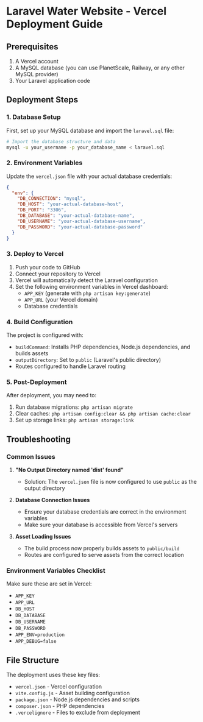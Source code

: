 # Laravel Water Website - Vercel Deployment Guide

## Prerequisites

1. A Vercel account
2. A MySQL database (you can use PlanetScale, Railway, or any other MySQL provider)
3. Your Laravel application code

## Deployment Steps

### 1. Database Setup

First, set up your MySQL database and import the `laravel.sql` file:

```bash
# Import the database structure and data
mysql -u your_username -p your_database_name < laravel.sql
```

### 2. Environment Variables

Update the `vercel.json` file with your actual database credentials:

```json
{
  "env": {
    "DB_CONNECTION": "mysql",
    "DB_HOST": "your-actual-database-host",
    "DB_PORT": "3306",
    "DB_DATABASE": "your-actual-database-name",
    "DB_USERNAME": "your-actual-database-username",
    "DB_PASSWORD": "your-actual-database-password"
  }
}
```

### 3. Deploy to Vercel

1. Push your code to GitHub
2. Connect your repository to Vercel
3. Vercel will automatically detect the Laravel configuration
4. Set the following environment variables in Vercel dashboard:
   - `APP_KEY` (generate with `php artisan key:generate`)
   - `APP_URL` (your Vercel domain)
   - Database credentials

### 4. Build Configuration

The project is configured with:
- `buildCommand`: Installs PHP dependencies, Node.js dependencies, and builds assets
- `outputDirectory`: Set to `public` (Laravel's public directory)
- Routes configured to handle Laravel routing

### 5. Post-Deployment

After deployment, you may need to:
1. Run database migrations: `php artisan migrate`
2. Clear caches: `php artisan config:clear && php artisan cache:clear`
3. Set up storage links: `php artisan storage:link`

## Troubleshooting

### Common Issues

1. **"No Output Directory named 'dist' found"**
   - Solution: The `vercel.json` file is now configured to use `public` as the output directory

2. **Database Connection Issues**
   - Ensure your database credentials are correct in the environment variables
   - Make sure your database is accessible from Vercel's servers

3. **Asset Loading Issues**
   - The build process now properly builds assets to `public/build`
   - Routes are configured to serve assets from the correct location

### Environment Variables Checklist

Make sure these are set in Vercel:
- `APP_KEY`
- `APP_URL`
- `DB_HOST`
- `DB_DATABASE`
- `DB_USERNAME`
- `DB_PASSWORD`
- `APP_ENV=production`
- `APP_DEBUG=false`

## File Structure

The deployment uses these key files:
- `vercel.json` - Vercel configuration
- `vite.config.js` - Asset building configuration
- `package.json` - Node.js dependencies and scripts
- `composer.json` - PHP dependencies
- `.vercelignore` - Files to exclude from deployment 